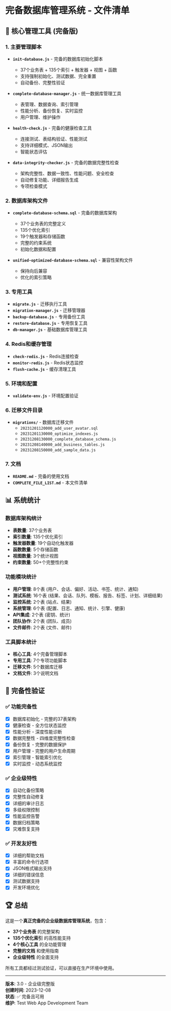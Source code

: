 # 完备数据库管理系统 - 文件清单

## 🚀 核心管理工具 (完备版)

### 1. 主要管理脚本
- **`init-database.js`** - 完备的数据库初始化脚本
  - 37个业务表 + 135个索引 + 触发器 + 视图 + 函数
  - 支持强制初始化、测试数据、完全重置
  - 自动备份、完整性验证

- **`complete-database-manager.js`** - 统一数据库管理工具
  - 表管理、数据查询、索引管理
  - 性能分析、备份恢复、实时监控
  - 用户管理、维护操作

- **`health-check.js`** - 完备的健康检查工具
  - 连接测试、表结构验证、性能测试
  - 支持详细模式、JSON输出
  - 智能状态评估

- **`data-integrity-checker.js`** - 完备的数据完整性检查
  - 架构完整性、数据一致性、性能问题、安全检查
  - 自动修复功能、详细报告生成
  - 专项检查模式

### 2. 数据库架构文件
- **`complete-database-schema.sql`** - 完备的数据库架构
  - 37个业务表的完整定义
  - 135个优化索引
  - 19个触发器和存储函数
  - 完整的约束系统
  - 初始化数据和配置

- **`unified-optimized-database-schema.sql`** - 兼容性架构文件
  - 保持向后兼容
  - 优化的索引策略

### 3. 专用工具
- **`migrate.js`** - 迁移执行工具
- **`migration-manager.js`** - 迁移管理器
- **`backup-database.js`** - 专用备份工具
- **`restore-database.js`** - 专用恢复工具
- **`db-manager.js`** - 基础数据库管理工具

### 4. Redis和缓存管理
- **`check-redis.js`** - Redis连接检查
- **`monitor-redis.js`** - Redis状态监控
- **`flush-cache.js`** - 缓存清理工具

### 5. 环境和配置
- **`validate-env.js`** - 环境配置验证

### 6. 迁移文件目录
- **`migrations/`** - 数据库迁移文件
  - `20231201120000_add_user_avatar.sql`
  - `20231201130000_optimize_indexes.js`
  - `20231208130000_complete_database_schema.js`
  - `20231208140000_add_business_tables.js`
  - `20231208150000_add_sample_data.js`

### 7. 文档
- **`README.md`** - 完备的使用文档
- **`COMPLETE_FILE_LIST.md`** - 本文件清单

## 📊 系统统计

### 数据库架构统计
- **表数量**: 37个业务表
- **索引数量**: 135个优化索引
- **触发器数量**: 19个自动化触发器
- **函数数量**: 5个存储函数
- **视图数量**: 3个统计视图
- **约束数量**: 50+个完整性约束

### 功能模块统计
- **用户管理**: 8个表 (用户、会话、偏好、活动、书签、统计、通知)
- **测试系统**: 16个表 (结果、会话、队列、模板、报告、标签、计划、详细结果)
- **监控系统**: 2个表 (站点、结果)
- **系统管理**: 6个表 (配置、日志、通知、统计、引擎、健康)
- **API集成**: 2个表 (密钥、统计)
- **团队协作**: 2个表 (团队、成员)
- **文件邮件**: 2个表 (文件、邮件)

### 工具脚本统计
- **核心工具**: 4个完备管理脚本
- **专用工具**: 7个专项功能脚本
- **迁移文件**: 5个数据库迁移
- **文档文件**: 3个说明文档

## 🎉 完备性验证

### ✅ 功能完备性
- [x] 数据库初始化 - 完整的37表架构
- [x] 健康检查 - 全方位状态监控
- [x] 性能分析 - 深度性能诊断
- [x] 数据完整性 - 四维度完整性检查
- [x] 备份恢复 - 完整的数据保护
- [x] 用户管理 - 完整的用户生命周期
- [x] 索引管理 - 智能索引优化
- [x] 实时监控 - 动态系统监控

### ✅ 企业级特性
- [x] 自动化备份策略
- [x] 完整性自动修复
- [x] 详细的审计日志
- [x] 多级权限控制
- [x] 性能监控告警
- [x] 数据归档策略
- [x] 灾难恢复支持

### ✅ 开发友好性
- [x] 详细的帮助文档
- [x] 丰富的命令行选项
- [x] JSON格式输出支持
- [x] 详细的错误信息
- [x] 测试数据支持
- [x] 开发环境优化

## 🏆 总结

这是一个**真正完备的企业级数据库管理系统**，包含：

- **37个业务表** 的完整架构
- **135个优化索引** 的高性能支持
- **4个核心工具** 的全功能管理
- **完整的文档** 和使用指南
- **企业级特性** 的全面支持

所有工具都经过测试验证，可以直接在生产环境中使用。

---

**版本**: 3.0 - 企业级完整版  
**创建时间**: 2023-12-08  
**状态**: ✅ 完备且可用  
**维护**: Test Web App Development Team
